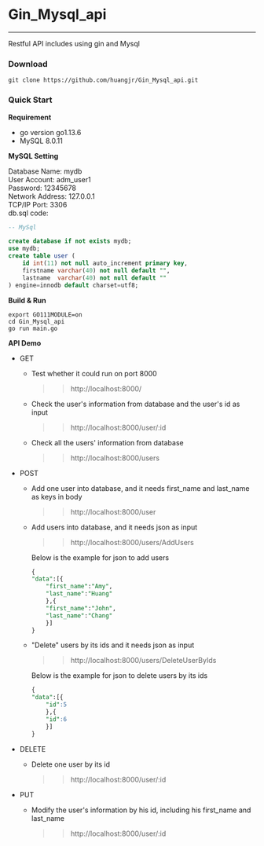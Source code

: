 # Gin_Mysql_api

----
Restful API includes using gin and Mysql

### Download  
```
git clone https://github.com/huangjr/Gin_Mysql_api.git
```
### Quick Start
**Requirement**
* go version go1.13.6
* MySQL 8.0.11

**MySQL Setting**

Database Name: mydb  
User Account: adm_user1   
Password: 12345678  
Network Address: 127.0.0.1  
TCP/IP Port: 3306  
db.sql code:  
~~~sql
-- MySql 

create database if not exists mydb;
use mydb;
create table user (
	id int(11) not null auto_increment primary key,
	firstname varchar(40) not null default "",
	lastname  varchar(40) not null default ""
) engine=innodb default charset=utf8;
~~~

**Build & Run**
```
export GO111MODULE=on
cd Gin_Mysql_api  
go run main.go  
```

**API Demo**

* GET  
    * Test whether it could run on port 8000 
        >> http://localhost:8000/

    * Check the user's information from database and the user's id as input  

        >> http://localhost:8000/user/:id

     * Check all the users' information from database  
        >> http://localhost:8000/users

* POST
    * Add one user into database, and it needs first_name and last_name as keys in body 
        >> http://localhost:8000/user

    * Add users into database, and it needs json as input
        >> http://localhost:8000/users/AddUsers
        
        Below is the example for json to add users
        ~~~sql
        {
        "data":[{
        	"first_name":"Amy",
        	"last_name":"Huang"
            },{
        	"first_name":"John",
        	"last_name":"Chang"
            }]
        }
        ~~~
    * "Delete" users by its ids and it needs json as input

        >> http://localhost:8000/users/DeleteUserByIds
        
        Below is the example for json to delete users by its ids
        ~~~sql
        {
        "data":[{
        	"id":5
            },{
        	"id":6
            }]
        }
        ~~~
* DELETE
    * Delete one user by its id 
        >> http://localhost:8000/user/:id

* PUT
    * Modify the user's information by his id, including his first_name and last_name

        >> http://localhost:8000/user/:id

